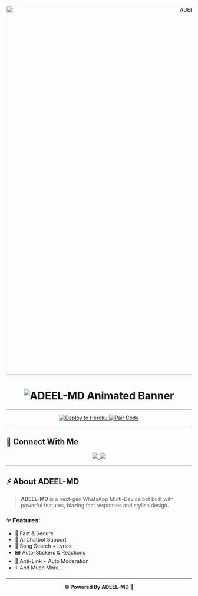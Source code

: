 <p align="center">
  <img src="https://files.catbox.moe/hg5hj6.jpg" alt="ADEEL-MD" width="1000"/>
</p>

<h1 align="center">
  <img src="https://readme-typing-svg.herokuapp.com?font=Orbitron&size=45&duration=4000&pause=1000&color=FF00FF&center=true&vCenter=true&repeat=true&width=1000&height=100&lines=⚡+ADEEL-MD+Powerful+Bot+⚡;Next+Gen+WhatsApp+AI+Bot;Fast+%7C+Secure+%7C+Multi-Device;Deploy+Now+and+Rule+🚀" alt="ADEEL-MD Animated Banner" />
</h1>

---

<p align="center">
  <a href="https://dashboard.heroku.com/new?template=https://github.com/Adeel967MD/ADEEL-MD">
    <img src="https://img.shields.io/badge/Deploy%20To%20Heroku-7952B3?style=for-the-badge&logo=heroku&logoColor=white" alt="Deploy to Heroku"/>
  </a>
  <a href="[https://adeel-md12-2bce971ce619.herokuapp.com/.herokuapp.com/](https://adeel-md-pair.onrender.com)">
    <img src="https://img.shields.io/badge/Get%20Pair%20Code-00C7B7?style=for-the-badge&logo=render&logoColor=white" alt="Pair Code"/>
  </a>
</p>

---

## 📱 Connect With Me

<p align="center">
  <a href="https://chat.whatsapp.com/Lgzkk6HHuZICvYFMigyFrZ?mode=ems_copy_t">
    <img src="https://img.shields.io/badge/Join%20WhatsApp%20Group-25D366?style=for-the-badge&logo=whatsapp&logoColor=white" />
  </a>
  <a href="https://whatsapp.com/channel/0029VbBmz4V5vKAIaWfYPT0C">
    <img src="https://img.shields.io/badge/WhatsApp%20Channel-128C7E?style=for-the-badge&logo=whatsapp&logoColor=white" />
  </a>
</p>

---

## ⚡ About ADEEL-MD

> **ADEEL-MD** is a next-gen WhatsApp Multi-Device bot built with  
> powerful features, blazing fast responses and stylish design.

### ✨ Features:
- 🚀 Fast & Secure  
- 🤖 AI Chatbot Support  
- 🎵 Song Search + Lyrics  
- 🖼 Auto-Stickers & Reactions  
- 🔗 Anti-Link + Auto Moderation  
- ⚡ And Much More...  

---

<p align="center">
  <b>© Powered By ADEEL-MD 🤖</b>
</p>
